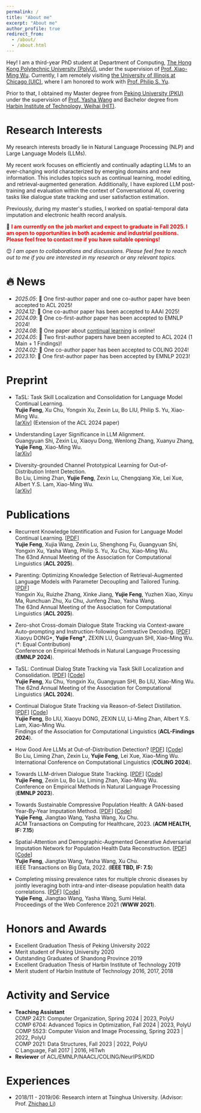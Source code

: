 ```yaml
---
permalink: /
title: "About me"
excerpt: "About me"
author_profile: true
redirect_from: 
  - /about/
  - /about.html
---
```


Hey! I am a third-year PhD student at Department of Computing, [The Hong Kong Polytechnic University (PolyU)](https://www.polyu.edu.hk/), under the supervision of [Prof. Xiao-Ming Wu](https://www4.comp.polyu.edu.hk/~csxmwu/). Currently, I am remotely visiting [the University of Illinois at Chicago (UIC)](https://www.uic.edu/), where I am honored to work with [Prof. Philip S. Yu](https://scholar.google.com/citations?user=D0lL1r0AAAAJ&hl=en).

Prior to that, I obtained my Master degree from [Peking University (PKU)](https://www.pku.edu.cn/) under the supervision of [Prof. Yasha Wang](https://faculty.pku.edu.cn/wangyasha/zh_CN/more/10532/jsjjgd/index.htm) and Bachelor degree from [Harbin Institute of Technology, Weihai (HIT)](https://www.hitwh.edu.cn/).

# Research Interests
My research interests broadly lie in Natural Language Processing (NLP) and Large Language Models (LLMs).  

My recent work focuses on efficiently and continually adapting LLMs to an ever-changing world characterized by emerging domains and new information. This includes topics such as continual learning, model editing, and retrieval-augmented generation. Additionally, I have explored LLM post-training and evaluation within the context of Conversational AI, covering tasks like dialogue state tracking and user satisfaction estimation.  

<!--
I have broad interests in Natural Language Processing (NLP), including dialogue state tracking, user satisfaction estimation, and out-of-distribution detection.

Currently, my focus is on **Large Language Models** and **task skill localization**. This involves detecting or localizing the importance distribution of parameters within Pre-trained Language Models, with the aim of achieving more efficient and effective multi-task learning or continual learning in the field of NLP.

Previously, during my master's studies, I did some research on spatial-temporal data imputation using Generative Adversarial Networks.   

<font color=red>1 paper</font> is accepted by EMNLP 2024!
-->

Previously, during my master's studies, I worked on spatial-temporal data imputation and electronic health record analysis.

📢  **<font color=red>I am currently on the job market and expect to graduate in Fall 2025. I am open to opportunities in both academic and industrial positions. Please feel free to contact me if you have suitable openings!</font>**

😊 *I am open to collaborations and discussions. Please feel free to reach out to me if you are interested in my research or any relevant topics.*

# 🔥 News
- *2025.05*: 🎉 One first-author paper and one co-author paper have been accepted to ACL 2025!
- *2024.12*: 🎉 One co-author paper has been accepted to AAAI 2025!
- *2024.09*: 🎉 One co-first-author paper has been accepted to EMNLP 2024!
- *2024.08*: 🥳 One paper about [continual learning](https://arxiv.org/abs/2408.05200) is online!
- *2024.05*: 🎉 Two first-author papers have been accepted to ACL 2024 (1 Main + 1 Findings)!
- *2024.02*: 🎉 One co-author paper has been accepted to COLING 2024!
- *2023.10*: 🎉 One first-author paper has been accepted by EMNLP 2023!

# Preprint
* TaSL: Task Skill Localization and Consolidation for Language Model Continual Learning.    
  **Yujie Feng**, Xu Chu, Yongxin Xu, Zexin Lu, Bo LIU, Philip S. Yu, Xiao-Ming Wu.   
  [[arXiv](https://arxiv.org/abs/2408.05200)] (Extension of the ACL 2024 paper)   

* Understanding Layer Significance in LLM Alignment.    
  Guangyuan Shi, Zexin Lu, Xiaoyu Dong, Wenlong Zhang, Xuanyu Zhang, **Yujie Feng**, Xiao-Ming Wu.   
  [[arXiv](https://arxiv.org/abs/2410.17875)]   

* Diversity-grounded Channel Prototypical Learning for Out-of-Distribution Intent Detection.    
  Bo Liu, Liming Zhan, **Yujie Feng**, Zexin Lu, Chengqiang Xie, Lei Xue, Albert Y.S. Lam, Xiao-Ming Wu.   
  [[arXiv](https://arxiv.org/abs/2409.11114)]   


# Publications
* Recurrent Knowledge Identification and Fusion for Language Model Continual Learning. [[PDF](https://arxiv.org/abs/2502.17510)]    
  **Yujie Feng**, Xujia Wang, Zexin Lu, Shenghong Fu, Guangyuan Shi, Yongxin Xu, Yasha Wang, Philip S. Yu, Xu Chu, Xiao-Ming Wu.   
  The 63nd Annual Meeting of the Association for Computational Linguistics (**ACL 2025**).

* Parenting: Optimizing Knowledge Selection of Retrieval-Augmented Language Models with Parameter Decoupling and Tailored Tuning. [[PDF](https://arxiv.org/abs/2410.10360)]    
  Yongxin Xu, Ruizhe Zhang, Xinke Jiang, **Yujie Feng**, Yuzhen Xiao, Xinyu Ma, Runchuan Zhu, Xu Chu, Junfeng Zhao, Yasha Wang.   
  The 63nd Annual Meeting of the Association for Computational Linguistics (**ACL 2025**).
  
* Zero-shot Cross-domain Dialogue State Tracking via Context-aware Auto-prompting and Instruction-following Contrastive Decoding. [[PDF](https://aclanthology.org/2024.emnlp-main.485.pdf)]  
  Xiaoyu DONG\*, **Yujie Feng\***, ZEXIN LU, Guangyuan SHI, Xiao-Ming Wu. (*: Equal Contribution)  
  Conference on Empirical Methods in Natural Language Processing (**EMNLP 2024**).
  
* TaSL: Continual Dialog State Tracking via Task Skill Localization and Consolidation. [[PDF](https://aclanthology.org/2024.acl-long.69/)] [[Code](https://github.com/WoodScene/TaSL)]    
  **Yujie Feng**, Xu Chu, Yongxin Xu, Guangyuan SHI, Bo LIU, Xiao-Ming Wu.   
  The 62nd Annual Meeting of the Association for Computational Linguistics (**ACL 2024**).
  
* Continual Dialogue State Tracking via Reason-of-Select Distillation. [[PDF](https://aclanthology.org/2024.findings-acl.422/)] [[Code](https://github.com/WoodScene/RoS)]    
  **Yujie Feng**, Bo LIU, Xiaoyu DONG, ZEXIN LU, Li-Ming Zhan, Albert Y.S. Lam, Xiao-Ming Wu.   
  Findings of the Association for Computational Linguistics (**ACL-Findings 2024**).

* How Good Are LLMs at Out-of-Distribution Detection? [[PDF](https://arxiv.org/pdf/2308.10261.pdf)] [[Code](https://github.com/Awenbocc/LLM-OOD)]  
  Bo Liu, Liming Zhan, Zexin Lu, **Yujie Feng**,  Lei Xue, Xiao-Ming Wu.  
  International Conference on Computational Linguistics (**COLING 2024**).   

* Towards LLM-driven Dialogue State Tracking. [[PDF](https://arxiv.org/pdf/2310.14970.pdf)] [[Code](https://github.com/WoodScene/LDST)]  
  **Yujie Feng**, Zexin Lu, Bo Liu, Liming Zhan, Xiao-Ming Wu.  
  Conference on Empirical Methods in Natural Language Processing (**EMNLP 2023**).  

* Towards Sustainable Compressive Population Health: A GAN-based Year-By-Year Imputation Method. [[PDF](https://dl.acm.org/doi/abs/10.1145/3571159)] [[Code](https://github.com/WoodScene/UAA-GAIN)]  
  **Yujie Feng**, Jiangtao Wang, Yasha Wang, Xu Chu.  
  ACM Transactions on Computing for Healthcare, 2023. (**ACM HEALTH, IF: 7.15**)

* Spatial-Attention and Demographic-Augmented Generative Adversarial Imputation Network for Population Health Data Reconstruction. [[PDF](https://ieeexplore.ieee.org/abstract/document/9976200)] [[Code](https://github.com/WoodScene/SDAGAIN)]  
  **Yujie Feng**, Jiangtao Wang, Yasha Wang, Xu Chu.  
  IEEE Transactions on Big Data, 2022. (**IEEE TBD, IF: 7.5**)  

* Completing missing prevalence rates for multiple chronic diseases by jointly leveraging both intra-and inter-disease population health data correlations. [[PDF](https://dl.acm.org/doi/abs/10.1145/3442381.3449811)] [[Code](https://github.com/WoodScene/Compressive-Population-Health)]  
  **Yujie Feng**, Jiangtao Wang, Yasha Wang, Sumi Helal.  
  Proceedings of the Web Conference 2021 (**WWW 2021**).  


# Honors and Awards
* Excellent Graduation Thesis of Peking University 2022  
* Merit student of Peking University 2020  
* Outstanding Graduates of Shandong Province 2019   
* Excellent Graduation Thesis of Harbin Institute of Technology 2019  
* Merit student of Harbin Institute of Technology 2016, 2017, 2018  

# Activity and Service
* **Teaching Assistant**  
  COMP 2421: Computer Organization, Spring 2024 | 2023, PolyU  
  COMP 6704: Advanced Topics in Optimization, Fall 2024 | 2023, PolyU   
  COMP 5523: Computer Vision and Image Processing, Spring 2023 | 2022, PolyU  
  COMP 2021: Data Structures, Fall 2023 | 2022, PolyU     
  C Language, Fall 2017 | 2016, HITwh  
* **Reviewer** of ACL/EMNLP/NAACL/COLING/NeurIPS/KDD


# Experiences
* 2018/11 - 2019/06: Research intern at Tsinghua University. (Advisor: Prof. [Zhichao Li](https://scholar.google.com.hk/citations?user=AQ1zeEcAAAAJ&hl=zh-CN&oi=sra))

<script type='text/javascript' id='clustrmaps' src='//cdn.clustrmaps.com/map_v2.js?cl=080808&w=500&t=n&d=5tx0EW8pZhiEy3KYuV1BAJe55P2ZABjJMLRjJDbC1io&co=ffffff&cmo=3acc3a&cmn=ff5353&ct=808080'></script>
